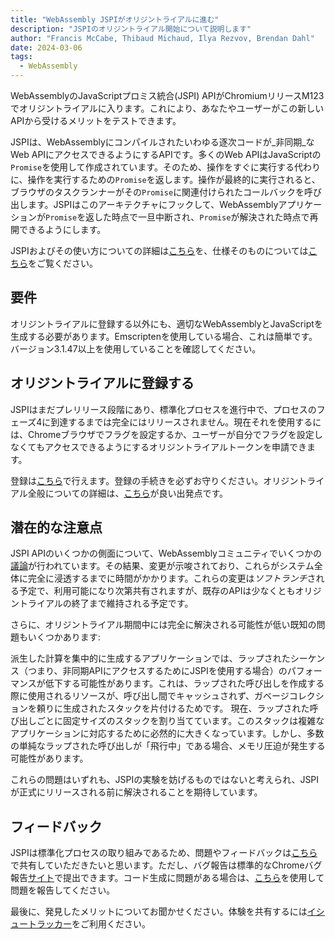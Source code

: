 ```yaml
---
title: "WebAssembly JSPIがオリジントライアルに進む"
description: "JSPIのオリジントライアル開始について説明します"
author: "Francis McCabe, Thibaud Michaud, Ilya Rezvov, Brendan Dahl"
date: 2024-03-06
tags: 
  - WebAssembly
---
```

WebAssemblyのJavaScriptプロミス統合(JSPI) APIがChromiumリリースM123でオリジントライアルに入ります。これにより、あなたやユーザーがこの新しいAPIから受けるメリットをテストできます。

JSPIは、WebAssemblyにコンパイルされたいわゆる逐次コードが_非同期_なWeb APIにアクセスできるようにするAPIです。多くのWeb APIはJavaScriptの`Promise`を使用して作成されています。そのため、操作をすぐに実行する代わりに、操作を実行するための`Promise`を返します。操作が最終的に実行されると、ブラウザのタスクランナーがその`Promise`に関連付けられたコールバックを呼び出します。JSPIはこのアーキテクチャにフックして、WebAssemblyアプリケーションが`Promise`を返した時点で一旦中断され、`Promise`が解決された時点で再開できるようにします。

<!--truncate-->
JSPIおよびその使い方についての詳細は[こちら](https://v8.dev/blog/jspi)を、仕様そのものについては[こちら](https://github.com/WebAssembly/js-promise-integration)をご覧ください。

## 要件

オリジントライアルに登録する以外にも、適切なWebAssemblyとJavaScriptを生成する必要があります。Emscriptenを使用している場合、これは簡単です。バージョン3.1.47以上を使用していることを確認してください。

## オリジントライアルに登録する

JSPIはまだプレリリース段階にあり、標準化プロセスを進行中で、プロセスのフェーズ4に到達するまでは完全にはリリースされません。現在それを使用するには、Chromeブラウザでフラグを設定するか、ユーザーが自分でフラグを設定しなくてもアクセスできるようにするオリジントライアルトークンを申請できます。

登録は[こちら](https://developer.chrome.com/origintrials/#/register_trial/1603844417297317889)で行えます。登録の手続きを必ずお守りください。オリジントライアル全般についての詳細は、[こちら](https://developer.chrome.com/docs/web-platform/origin-trials)が良い出発点です。

## 潜在的な注意点

JSPI APIのいくつかの側面について、WebAssemblyコミュニティでいくつかの[議論](https://github.com/WebAssembly/js-promise-integration/issues)が行われています。その結果、変更が示唆されており、これらがシステム全体に完全に浸透するまでに時間がかかります。これらの変更は*ソフトランチ*される予定で、利用可能になり次第共有されますが、既存のAPIは少なくともオリジントライアルの終了まで維持される予定です。

さらに、オリジントライアル期間中には完全に解決される可能性が低い既知の問題もいくつかあります:

派生した計算を集中的に生成するアプリケーションでは、ラップされたシーケンス（つまり、非同期APIにアクセスするためにJSPIを使用する場合）のパフォーマンスが低下する可能性があります。これは、ラップされた呼び出しを作成する際に使用されるリソースが、呼び出し間でキャッシュされず、ガベージコレクションを頼りに生成されたスタックを片付けるためです。
現在、ラップされた呼び出しごとに固定サイズのスタックを割り当てています。このスタックは複雑なアプリケーションに対応するために必然的に大きくなっています。しかし、多数の単純なラップされた呼び出しが「飛行中」である場合、メモリ圧迫が発生する可能性があります。

これらの問題はいずれも、JSPIの実験を妨げるものではないと考えられ、JSPIが正式にリリースされる前に解決されることを期待しています。

## フィードバック

JSPIは標準化プロセスの取り組みであるため、問題やフィードバックは[こちら](https://github.com/WebAssembly/js-promise-integration/issues)で共有していただきたいと思います。ただし、バグ報告は標準的なChromeバグ報告[サイト](https://issues.chromium.org/new)で提出できます。コード生成に問題がある場合は、[こちら](https://github.com/emscripten-core/emscripten/issues)を使用して問題を報告してください。

最後に、発見したメリットについてお聞かせください。体験を共有するには[イシュートラッカー](https://github.com/WebAssembly/js-promise-integration/issues)をご利用ください。
